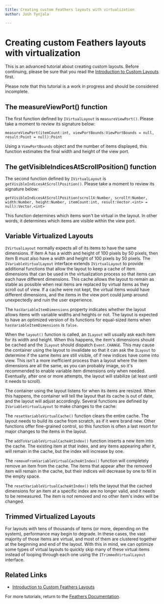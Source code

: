 ```yaml
---
title: Creating custom Feathers layouts with virtualization  
author: Josh Tynjala

---
```

# Creating custom Feathers layouts with virtualization

This is an advanced tutorial about creating custom layouts. Before continuing, please be sure that you read the [Introduction to Custom Layouts](custom-layouts.html) first.

<aside class="warn">Please note that this tutorial is a work in progress and should be considered incomplete.</aside>

## The measureViewPort() function

The first function defined by `IVirtualLayout` is `measureViewPort()`. Please take a moment to review its signature below:

``` code
measureViewPort(itemCount:int, viewPortBounds:ViewPortBounds = null, result:Point = null):Point
```

Using a `ViewPortBounds` object and the number of items displayed, this function estimates the final width and height of the view port.

## The getVisibleIndicesAtScrollPosition() function

The second function defined by `IVirtualLayout` is `getVisibleIndicesAtScrollPosition()`. Please take a moment to review its signature below:

``` code
getVisibleIndicesAtScrollPosition(scrollX:Number, scrollY:Number, width:Number, height:Number, itemCount:int, result:Vector.<int> = null):Vector.<int>
```

This function determines which items won't be virtual in the layout. In other words, it determines which items are visible within the view port.

## Variable Virtualized Layouts

`IVirtualLayout` normally expects all of its items to have the same dimensions. If item A has a width and height of 100 pixels by 50 pixels, then item B must also have a width and height of 100 pixels by 50 pixels. The `IVariableVirtualLayout` interface extends `IVirtualLayout` to provide additional functions that allow the layout to keep a cache of item dimensions that can be used in the virtualization process so that items can each have different dimensions. This cache allows the layout to remain as stable as possible when real items are replaced by virtual items as they scroll out of view. If a cache were not kept, the virtual items would have different dimensions, and the items in the view port could jump around unexpectedly and ruin the user experience.

The `hasVariableItemDimensions` property indicates whether the layout allows items with variable widths and heights or not. The layout is expected to have an optimized version of its functions for equal-sized items when `hasVariableItemDimensions` is `false`.

When the `layout()` function is called, an `ILayout` will usually ask each item for its width and height. When this happens, the item's dimensions should be cached and the `ILayout` should dispatch `Event.CHANGE`. This may cause the container using the layout to invalidate so that it can ask the `ILayout` to determine if the same items are still visible, of if new indices have come into view. This isn't a more inefficient process than a layout where the item dimensions are all the same, as you can probably image, so it's recommended to enable variable item dimensions only when needed. Eventually, after one or more attempts, the layout will stabilize (at least until it needs to scroll).

The container using the layout listens for when its items are resized. When this happens, the container will tell the layout that its cache is out of date, and the layout will adjust accordingly. Several functions are defined by `IVariableVirtualLayout` to make changes to the cache:

The `resetVariableVirtualCache()` function clears the entire cache. The layout needs to build its cache from scratch, as if it were brand new. Other functions offer fine-grained control, so this function is often a last resort for major changes to the items in the layout.

The `addToVariableVirtualCacheAtIndex()` function inserts a new item into the cache. The existing item at that index, and any items appearing after it, will remain in the cache, but the index will increase by one.

The `removeFromVariableVirtualCacheAtIndex()` function will completely remove an item from the cache. The items that appear after the removed item will remain in the cache, but their indices will decrease by one to fill in the empty space.

The `resetVariableVirtualCacheAtIndex()` tells the layout that the cached dimensions for an item at a specific index are no longer valid, and it needs to be remeasured. The item is not removed and no other item's index will be changed.

## Trimmed Virtualized Layouts

For layouts with tens of thousands of items (or more, depending on the system), performance may begin to degrade. In these cases, the vast majority of those items are virtual, and most of them are clustered together at the beginning and end of the layout. With this in mind, we can optimize some types of virtual layouts to quickly skip many of these virtual items instead of looping through each one using the `ITrimmedVirtualLayout` interface.

## Related Links

-   [Introduction to Custom Feathers Layouts](custom-layouts.html)

For more tutorials, return to the [Feathers Documentation](index.html).



